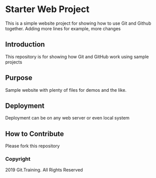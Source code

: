 # Starter Web Project

This is a simple website project for showing how to use Git and Github together. Adding more lines for example, more changes

## Introduction

This repository is for showing how Git and GitHub work using sample projects

## Purpose

Sample website with plenty of files for demos and the like.

## Deployment

Deployment can be on any web server or even local system

## How to Contribute

Please fork this repository

### Copyright

2019 Git.Training. All Rights Reserved
